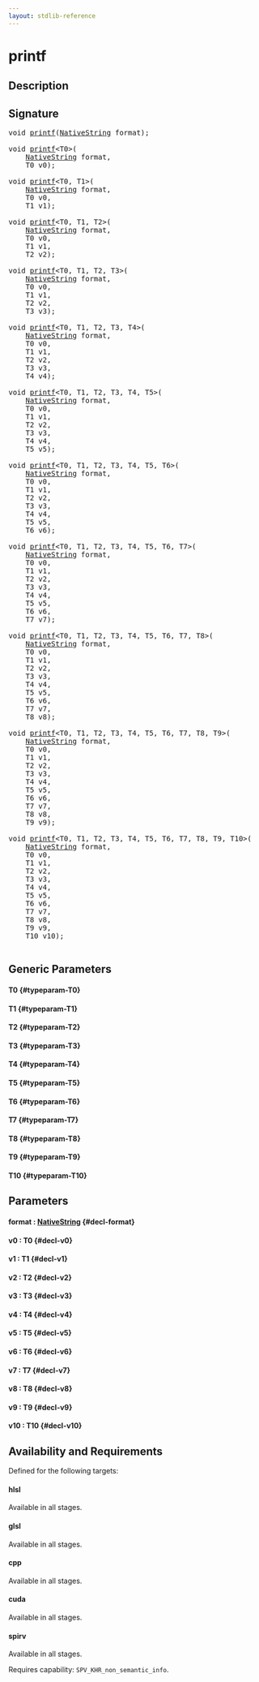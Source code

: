```yaml
---
layout: stdlib-reference
---
```


# printf

## Description





## Signature 

<pre>
<span class="code_keyword">void</span> <a href="/stdlib-reference/global-decls/printf">printf</a>(<a href="/stdlib-reference/types/NativeString/index" class="code_type">NativeString</a> <span class='code_param'>format</span>);

<span class="code_keyword">void</span> <a href="/stdlib-reference/global-decls/printf">printf</a>&lt;T0&gt;(
    <a href="/stdlib-reference/types/NativeString/index" class="code_type">NativeString</a> <span class='code_param'>format</span>,
    T0 <span class='code_param'>v0</span>);

<span class="code_keyword">void</span> <a href="/stdlib-reference/global-decls/printf">printf</a>&lt;T0, T1&gt;(
    <a href="/stdlib-reference/types/NativeString/index" class="code_type">NativeString</a> <span class='code_param'>format</span>,
    T0 <span class='code_param'>v0</span>,
    T1 <span class='code_param'>v1</span>);

<span class="code_keyword">void</span> <a href="/stdlib-reference/global-decls/printf">printf</a>&lt;T0, T1, T2&gt;(
    <a href="/stdlib-reference/types/NativeString/index" class="code_type">NativeString</a> <span class='code_param'>format</span>,
    T0 <span class='code_param'>v0</span>,
    T1 <span class='code_param'>v1</span>,
    T2 <span class='code_param'>v2</span>);

<span class="code_keyword">void</span> <a href="/stdlib-reference/global-decls/printf">printf</a>&lt;T0, T1, T2, T3&gt;(
    <a href="/stdlib-reference/types/NativeString/index" class="code_type">NativeString</a> <span class='code_param'>format</span>,
    T0 <span class='code_param'>v0</span>,
    T1 <span class='code_param'>v1</span>,
    T2 <span class='code_param'>v2</span>,
    T3 <span class='code_param'>v3</span>);

<span class="code_keyword">void</span> <a href="/stdlib-reference/global-decls/printf">printf</a>&lt;T0, T1, T2, T3, T4&gt;(
    <a href="/stdlib-reference/types/NativeString/index" class="code_type">NativeString</a> <span class='code_param'>format</span>,
    T0 <span class='code_param'>v0</span>,
    T1 <span class='code_param'>v1</span>,
    T2 <span class='code_param'>v2</span>,
    T3 <span class='code_param'>v3</span>,
    T4 <span class='code_param'>v4</span>);

<span class="code_keyword">void</span> <a href="/stdlib-reference/global-decls/printf">printf</a>&lt;T0, T1, T2, T3, T4, T5&gt;(
    <a href="/stdlib-reference/types/NativeString/index" class="code_type">NativeString</a> <span class='code_param'>format</span>,
    T0 <span class='code_param'>v0</span>,
    T1 <span class='code_param'>v1</span>,
    T2 <span class='code_param'>v2</span>,
    T3 <span class='code_param'>v3</span>,
    T4 <span class='code_param'>v4</span>,
    T5 <span class='code_param'>v5</span>);

<span class="code_keyword">void</span> <a href="/stdlib-reference/global-decls/printf">printf</a>&lt;T0, T1, T2, T3, T4, T5, T6&gt;(
    <a href="/stdlib-reference/types/NativeString/index" class="code_type">NativeString</a> <span class='code_param'>format</span>,
    T0 <span class='code_param'>v0</span>,
    T1 <span class='code_param'>v1</span>,
    T2 <span class='code_param'>v2</span>,
    T3 <span class='code_param'>v3</span>,
    T4 <span class='code_param'>v4</span>,
    T5 <span class='code_param'>v5</span>,
    T6 <span class='code_param'>v6</span>);

<span class="code_keyword">void</span> <a href="/stdlib-reference/global-decls/printf">printf</a>&lt;T0, T1, T2, T3, T4, T5, T6, T7&gt;(
    <a href="/stdlib-reference/types/NativeString/index" class="code_type">NativeString</a> <span class='code_param'>format</span>,
    T0 <span class='code_param'>v0</span>,
    T1 <span class='code_param'>v1</span>,
    T2 <span class='code_param'>v2</span>,
    T3 <span class='code_param'>v3</span>,
    T4 <span class='code_param'>v4</span>,
    T5 <span class='code_param'>v5</span>,
    T6 <span class='code_param'>v6</span>,
    T7 <span class='code_param'>v7</span>);

<span class="code_keyword">void</span> <a href="/stdlib-reference/global-decls/printf">printf</a>&lt;T0, T1, T2, T3, T4, T5, T6, T7, T8&gt;(
    <a href="/stdlib-reference/types/NativeString/index" class="code_type">NativeString</a> <span class='code_param'>format</span>,
    T0 <span class='code_param'>v0</span>,
    T1 <span class='code_param'>v1</span>,
    T2 <span class='code_param'>v2</span>,
    T3 <span class='code_param'>v3</span>,
    T4 <span class='code_param'>v4</span>,
    T5 <span class='code_param'>v5</span>,
    T6 <span class='code_param'>v6</span>,
    T7 <span class='code_param'>v7</span>,
    T8 <span class='code_param'>v8</span>);

<span class="code_keyword">void</span> <a href="/stdlib-reference/global-decls/printf">printf</a>&lt;T0, T1, T2, T3, T4, T5, T6, T7, T8, T9&gt;(
    <a href="/stdlib-reference/types/NativeString/index" class="code_type">NativeString</a> <span class='code_param'>format</span>,
    T0 <span class='code_param'>v0</span>,
    T1 <span class='code_param'>v1</span>,
    T2 <span class='code_param'>v2</span>,
    T3 <span class='code_param'>v3</span>,
    T4 <span class='code_param'>v4</span>,
    T5 <span class='code_param'>v5</span>,
    T6 <span class='code_param'>v6</span>,
    T7 <span class='code_param'>v7</span>,
    T8 <span class='code_param'>v8</span>,
    T9 <span class='code_param'>v9</span>);

<span class="code_keyword">void</span> <a href="/stdlib-reference/global-decls/printf">printf</a>&lt;T0, T1, T2, T3, T4, T5, T6, T7, T8, T9, T10&gt;(
    <a href="/stdlib-reference/types/NativeString/index" class="code_type">NativeString</a> <span class='code_param'>format</span>,
    T0 <span class='code_param'>v0</span>,
    T1 <span class='code_param'>v1</span>,
    T2 <span class='code_param'>v2</span>,
    T3 <span class='code_param'>v3</span>,
    T4 <span class='code_param'>v4</span>,
    T5 <span class='code_param'>v5</span>,
    T6 <span class='code_param'>v6</span>,
    T7 <span class='code_param'>v7</span>,
    T8 <span class='code_param'>v8</span>,
    T9 <span class='code_param'>v9</span>,
    T10 <span class='code_param'>v10</span>);

</pre>

## Generic Parameters

#### T0 {#typeparam-T0}
#### T1 {#typeparam-T1}
#### T2 {#typeparam-T2}
#### T3 {#typeparam-T3}
#### T4 {#typeparam-T4}
#### T5 {#typeparam-T5}
#### T6 {#typeparam-T6}
#### T7 {#typeparam-T7}
#### T8 {#typeparam-T8}
#### T9 {#typeparam-T9}
#### T10 {#typeparam-T10}

## Parameters

#### format  : [NativeString](/stdlib-reference/types/NativeString/index) {#decl-format}
#### v0  : T0 {#decl-v0}
#### v1  : T1 {#decl-v1}
#### v2  : T2 {#decl-v2}
#### v3  : T3 {#decl-v3}
#### v4  : T4 {#decl-v4}
#### v5  : T5 {#decl-v5}
#### v6  : T6 {#decl-v6}
#### v7  : T7 {#decl-v7}
#### v8  : T8 {#decl-v8}
#### v9  : T9 {#decl-v9}
#### v10  : T10 {#decl-v10}

## Availability and Requirements

Defined for the following targets:

#### hlsl
Available in all stages.

#### glsl
Available in all stages.

#### cpp
Available in all stages.

#### cuda
Available in all stages.

#### spirv
Available in all stages.

Requires capability: `SPV_KHR_non_semantic_info`.


